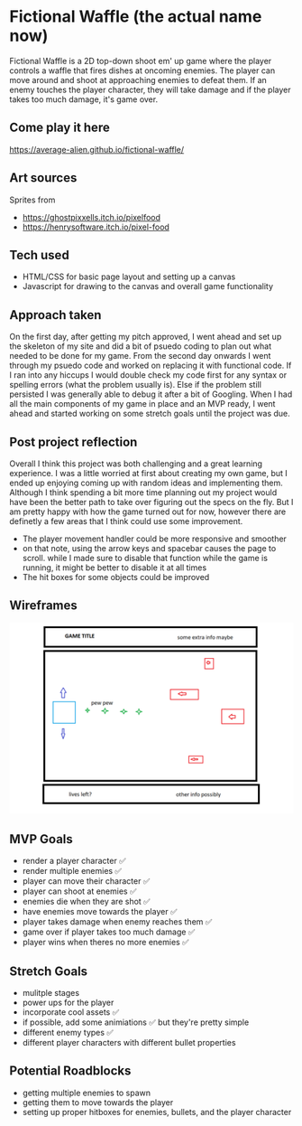 # Fictional Waffle (the actual name now)

Fictional Waffle is a 2D top-down shoot em' up game where the player controls a waffle that fires dishes at oncoming enemies. The player can move around and shoot at approaching enemies to defeat them. If an enemy touches the player character, they will take damage and if the player takes too much damage, it's game over.

## Come play it here

https://average-alien.github.io/fictional-waffle/

## Art sources

Sprites from
- https://ghostpixxells.itch.io/pixelfood
- https://henrysoftware.itch.io/pixel-food

## Tech used

- HTML/CSS for basic page layout and setting up a canvas
- Javascript for drawing to the canvas and overall game functionality

## Approach taken

On the first day, after getting my pitch approved, I went ahead and set up the skeleton of my site and did a bit of psuedo coding to plan out what needed to be done for my game. From the second day onwards I went through my psuedo code and worked on replacing it with functional code. If I ran into any hiccups I would double check my code first for any syntax or spelling errors (what the problem usually is). Else if the problem still persisted I was generally able to debug it after a bit of Googling. When I had all the main components of my game in place and an MVP ready, I went ahead and started working on some stretch goals until the project was due.

## Post project reflection

Overall I think this project was both challenging and a great learning experience. I was a little worried at first about creating my own game, but I ended up enjoying coming up with random ideas and implementing them. Although I think spending a bit more time planning out my project would have been the better path to take over figuring out the specs on the fly. But I am pretty happy with how the game turned out for now, however there are definetly a few areas that I think could use some improvement.

- The player movement handler could be more responsive and smoother
- on that note, using the arrow keys and spacebar causes the page to scroll. while I made sure to disable that function while the game is running, it might be better to disable it at all times
- The hit boxes for some objects could be improved

## Wireframes

![wireframe](./media/P1%20wireframe.png)

## MVP Goals

- render a player character ✅
- render multiple enemies ✅
- player can move their character ✅
- player can shoot at enemies ✅
- enemies die when they are shot ✅
- have enemies move towards the player ✅
- player takes damage when enemy reaches them ✅
- game over if player takes too much damage ✅
- player wins when theres no more enemies ✅

## Stretch Goals

- mulitple stages
- power ups for the player
- incorporate cool assets ✅
- if possible, add some animiations ✅ but they're pretty simple
- different enemy types ✅
- different player characters with different bullet properties

## Potential Roadblocks

- getting multiple enemies to spawn
- getting them to move towards the player
- setting up proper hitboxes for enemies, bullets, and the player character
